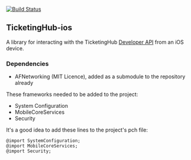 [![Build Status](https://travis-ci.org/ollym/TicketingHub-ios.png)](https://travis-ci.org/ollym/TicketingHub-ios)

## TicketingHub-ios

A library for interacting with the TicketingHub
[Developer API](https://www.ticketinghub.com/api) from an iOS device.

### Dependencies

* AFNetworking (MIT Licence), added as a submodule to the repository already

These frameworks needed to be added to the project:

* System Configuration
* MobileCoreServices
* Security

It's a good idea to add these lines to the project's pch file:

    @import SystemConfiguration;
    @import MobileCoreServices;
    @import Security;






